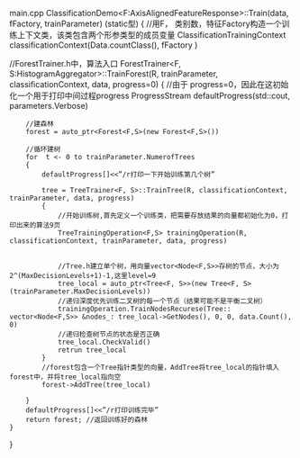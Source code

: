 main.cpp
ClassificationDemo<F:AxisAlignedFeatureResponse>::Train(data, fFactory, trainParameter)    (static型)
{
	//用F， 类别数，特征Factory构造一个训练上下文类，该类包含两个形参类型的成员变量
	ClassificationTrainingContext<F > classificationContext(Data.countClass(), fFactory )
	
//ForestTrainer.h中，算法入口
	ForestTrainer<F, S:HistogramAggregator>::TrainForest(R, trainParameter, classificationContext, data, progress=0)
	{
		//由于 progress=0，因此在这初始化一个用于打印中间过程progress
		ProgressStream defaultProgress(std::cout, parameters.Verbose)

		//建森林
		forest = auto_ptr<Forest<F,S>(new Forest<F,S>())

		//循环建树
		for  t <- 0 to trainParameter.NumerofTrees 
		{
			defaultProgress[]<<”/r打印一下开始训练第几个树”
			
			tree = TreeTrainer<F, S>::TrainTree(R, classificationContext, trainParameter, data, progress)
			{
				//开始训练树,首先定义一个训练类，把需要存放结果的向量都初始化为0，打印出来的算法9页
				TreeTrainingOperation<F,S> trainingOperation(R, classificationContext, trainParameter, data, progress)
				
				
				//Tree.h建立单个树，用向量vector<Node<F,S>>存树的节点，大小为2^(MaxDecisionLevels+1)-1,这里level=9
                tree_local = auto_ptr<Tree<F, S>>(new Tree<F, S>(trainParameter.MaxDecisionLevels))
                //递归深度优先训练二叉树的每一个节点（结果可能不是平衡二叉树）
                trainingOperation.TrainNodesRecurese(Tree:: vector<Node<F,S>> &nodes_: tree_local->GetNodes(), 0, 0, data.Count(), 0)
                //递归检查树节点的状态是否正确
                tree_local.CheckValid()
				retrun tree_local
            }
            //forest包含一个Tree指针类型的向量，AddTree将tree_local的指针填入forest中，并将tree_local指向空
			forest->AddTree(tree_local)

        }
        defaultProgress[]<<”/r打印训练完毕”
        return forest; //返回训练好的森林
    }
}

